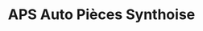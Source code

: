 ---
title: "APS Auto Pièces Synthoise"
url: /grande-synthe/aps-auto-pieces-synthoise/
shop: pièces de voitures
---